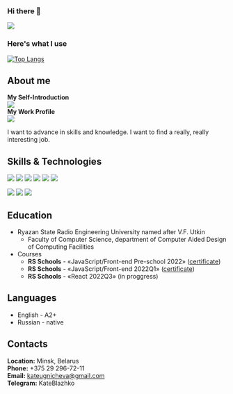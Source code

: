 ### Hi there 👋
[![](https://www.codewars.com/users/KateBlazhko/badges/large)](https://www.codewars.com/users/KateBlazhko)  

### Here's what I use
[![Top Langs](https://github-readme-stats.vercel.app/api/top-langs/?username=KateBlazhko&layout=compact&theme=vision-friendly-dark)](https://github.com/anuraghazra/github-readme-stats)

## **About me** ##
**My Self-Introduction**\
[![](https://img.shields.io/badge/-YouTube-red?logo=youtube&logoColor=white&style=for-the-badge)](https://www.youtube.com/watch?v=sH9ukWkAmtA)\
**My Work Profile**\
[![](https://img.shields.io/badge/-LinkedIn-blue?logo=linkedin&logoColor=white&style=for-the-badge)](https://www.linkedin.com/in/ekaterina-blazhko-919680223/)

I want to advance in skills and knowledge. I want to find a really, really interesting job.

## **Skills & Technologies** ##
![](https://img.shields.io/badge/-HTML-black?style=for-the-badge&logo=HTML5&logoColor=red)
![](https://img.shields.io/badge/-CSS-black?style=for-the-badge&logo=CSS3&logoColor=blue)
![](https://img.shields.io/badge/-JavaScript-black?style=for-the-badge&logo=JavaScript&logoColor=yellow)
![](https://img.shields.io/badge/-Sass-black?style=for-the-badge&logo=Sass&logoColor=pink)
![](https://img.shields.io/badge/-TypeScript-black?style=for-the-badge&logo=TypeScript&logoColor=blue)
![](https://img.shields.io/badge/-React-black?style=for-the-badge&logo=React&logoColor=cyan)

![](https://img.shields.io/badge/-GitHub-black?style=for-the-badge&logo=GitHub&logoColor=white)
![](https://img.shields.io/badge/-Webpack-black?style=for-the-badge&logo=webpack&logoColor=lightblue)
![](https://img.shields.io/badge/-ESLint-black?style=for-the-badge&logo=ESLint&logoColor=purple)

## **Education** ##
* Ryazan State Radio Engineering University named after V.F. Utkin
    + Faculty of Computer Science, department of Computer Aided Design of Computing Facilities
* Courses
    + **RS Schools** - «JavaScript/Front-end Pre-school 2022» ([certificate](https://app.rs.school/certificate/3775uhay))
    + **RS Schools** - «JavaScript/Front-end 2022Q1» ([certificate](https://app.rs.school/certificate/a76k6q8t))
    + **RS Schools** - «React 2022Q3» (in proggress)

## **Languages** ##
* English - А2+
* Russian - native

## **Contacts** ##
**Location:** Minsk, Belarus\
**Phone:** +375 29 296-72-11\
**Email:** kateugnicheva@gmail.com\
**Telegram:** KateBlazhko
<!--
**KateBlazhko/KateBlazhko** is a ✨ _special_ ✨ repository because its `README.md` (this file) appears on your GitHub profile.

Here are some ideas to get you started:

- 🔭 I’m currently working on ...
- 🌱 I’m currently learning ...
- 👯 I’m looking to collaborate on ...
- 🤔 I’m looking for help with ...
- 💬 Ask me about ...
- 📫 How to reach me: ...
- 😄 Pronouns: ...
- ⚡ Fun fact: ...
-->
